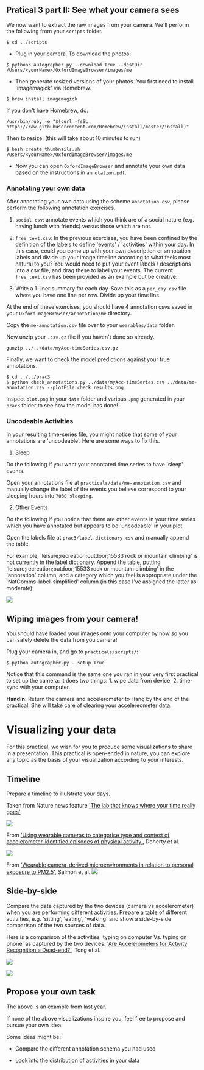 
## Pratical 3 part II: See what your camera sees

We now want to extract the raw images from your camera. We'll perform the following from your `scripts` folder.

```
$ cd ../scripts
```

* Plug in your camera. To download the photos:

```
$ python3 autographer.py --download True --destDir /Users/<yourName>/OxfordImageBrowser/images/me
```

* Then generate resized versions of your photos. You first need to install 'imagemagick' via Homebrew. 

```
$ brew install imagemagick
```

If you don't have Homebrew, do:
```
/usr/bin/ruby -e "$(curl -fsSL https://raw.githubusercontent.com/Homebrew/install/master/install)"
```

Then to resize: (this will take about 10 minutes to run)
```
$ bash create_thumbnails.sh /Users/<yourName>/OxfordImageBrowser/images/me
```


* Now you can open `OxfordImageBrowser` and annotate your own data based on the instructions in `annotation.pdf`. 


### Annotating your own data

After annotating your own data using the scheme `annotation.csv`, please perform the following annotation exercises. 

<!-- 1. `7class.csv`: similar to what you did with `annotation.csv`. -->

1. `social.csv`: annotate events which you think are of a social nature (e.g. having lunch with friends) versus those which are not. 

2. `free_text.csv`: In the previous exercises, you have been confined by the definition of the labels to define 'events' / 'activities' within your day. In this case, could you come up with your own description or annotation labels and divide up your image timeline according to what feels most natural to you? You would need to put your event labels / descriptions into a csv file, and drag these to label your events. The current `free_text.csv` has been provided as an example but be creative.

3. Write a 1-liner summary for each day. Save this as a `per_day.csv` file where you have one line per row. Divide up your time line 

At the end of these exercises, you should have 4 annotation csvs saved in your `OxfordImageBrowser/annotation/me` directory.

<!-- browser_dir = '/Users/<yourName>/OxfordImageBrowser/annotation/me/' -->

Copy the `me-annotation.csv` file over to your `wearables/data` folder. 




Now unzip your `.csv.gz` file if you haven't done so already. 

```
gunzip ../../data/myAcc-timeSeries.csv.gz
```


Finally, we want to check the model predictions against your true annotations. 

```
$ cd ../../prac3
$ python check_annotations.py ../data/myAcc-timeSeries.csv ../data/me-annotation.csv --plotFile check_results.png
```

Inspect `plot.png` in your `data` folder and various `.png` generated in your `prac3` folder to see how the model has done!


### Uncodeable Activities

In your resulting time-series file, you might notice that some of your annotations are 'uncodeable'. Here are some ways to fix this. 

1. Sleep

Do the following if you want your annotated time series to have 'sleep' events. 

Open your annotations file at `practicals/data/me-annotation.csv` and manually change the label of the events you believe correspond to your sleeping hours into `7030 sleeping`.

2. Other Events

Do the following if you notice that there are other events in your time series which you have annotated but appears to be 'uncodeable' in your plot.

Open the labels file at `prac3/label-dictionary.csv` and manually append the table. 

For example, 'leisure;recreation;outdoor;15533 rock or mountain climbing' is not currently in the label dictionary. Append the table, putting 'leisure;recreation;outdoor;15533 rock or mountain climbing' in the 'annotation' column, and a category which you feel is appropriate under the 'NatComms-label-simplified' column (in this case I've assigned the latter as moderate):

![](./figs/add_uncodeable.png)



## Wiping images from your camera!
You should have loaded your images onto your computer by now so you can safely delete the data from you camera!

Plug your camera in, and go to `practicals/scripts/`:

```
$ python autographer.py --setup True
```

Notice that this command is the same one you ran in your very first practical to set up the camera: it does two things: 1. wipe data from device, 2. time-sync with your computer.

**Handin:** Return the camera and accelerometer to Hang by the end of the practical. She will take care of clearing your accelereometer data. 



# Visualizing your data
For this practical, we wish for you to produce some visualizations to share in a presentation. This practical is open-ended in nature, you can explore any topic as the basis of your visualization according to your interests.

## Timeline

Prepare a timeline to illulstrate your days. 

Taken from Nature news feature ['The lab that knows where your time really goes'](https://www.nature.com/news/the-lab-that-knows-where-your-time-really-goes-1.18609) 


![](./figs/viz2_timelab.png#center)  


From ['Using wearable cameras to categorise type and context of accelerometer-identified episodes of physical activity'](https://ijbnpa.biomedcentral.com/articles/10.1186/1479-5868-10-22), Doherty et al. 

![](./figs/viz1_align.png)


From ['Wearable camera-derived microenvironments in relation to personal exposure to PM2.5'](https://www.sciencedirect.com/science/article/pii/S0160412018301478), Salmon et al. 
![](./figs/viz3_concepts.jpg)

## Side-by-side

Compare the data captured by the two devices (camera vs accelerometer) when you are performing different activities. Prepare a table of different activities, e.g. 'sitting', 'eating', 'walking' and show a side-by-side comparison of the two sources of data. 

Here is a comparison of the activities 'typing on computer Vs. typing on phone' as captured by the two devices. ['Are Accelerometers for Activity Recognition a Dead-end?'](https://arxiv.org/pdf/2001.08111.pdf), Tong et al. 

![](./figs/activity_comparison.png)


![](./figs/viz4.png) 

## Propose your own task
The above is an example from last year.

If none of the above visualizations inspire you, feel free to propose and pursue your own idea.

 Some ideas might be:

 * Compare the different annotation schema you had used

 * Look into the distribution of activities in your data 